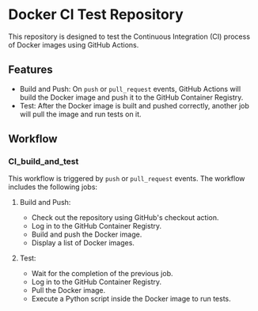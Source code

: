 # Docker CI Test Repository

This repository is designed to test the Continuous Integration (CI) process of Docker images using GitHub Actions.

## Features

- Build and Push: On `push` or `pull_request` events, GitHub Actions will build the Docker image and push it to the GitHub Container Registry.
- Test: After the Docker image is built and pushed correctly, another job will pull the image and run tests on it.

## Workflow

### CI_build_and_test

This workflow is triggered by `push` or `pull_request` events. The workflow includes the following jobs:

1. Build and Push:
    - Check out the repository using GitHub's checkout action.
    - Log in to the GitHub Container Registry.
    - Build and push the Docker image.
    - Display a list of Docker images.

2. Test:
    - Wait for the completion of the previous job.
    - Log in to the GitHub Container Registry.
    - Pull the Docker image.
    - Execute a Python script inside the Docker image to run tests.
